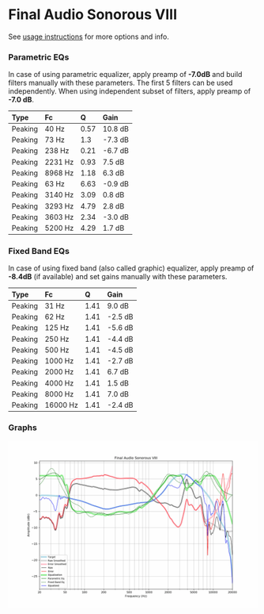 # Final Audio Sonorous VIII
See [usage instructions](https://github.com/jaakkopasanen/AutoEq#usage) for more options and info.

### Parametric EQs
In case of using parametric equalizer, apply preamp of **-7.0dB** and build filters manually
with these parameters. The first 5 filters can be used independently.
When using independent subset of filters, apply preamp of **-7.0 dB**.

| Type    | Fc      |    Q | Gain    |
|:--------|:--------|:-----|:--------|
| Peaking | 40 Hz   | 0.57 | 10.8 dB |
| Peaking | 73 Hz   | 1.3  | -7.3 dB |
| Peaking | 238 Hz  | 0.21 | -6.7 dB |
| Peaking | 2231 Hz | 0.93 | 7.5 dB  |
| Peaking | 8968 Hz | 1.18 | 6.3 dB  |
| Peaking | 63 Hz   | 6.63 | -0.9 dB |
| Peaking | 3140 Hz | 3.09 | 0.8 dB  |
| Peaking | 3293 Hz | 4.79 | 2.8 dB  |
| Peaking | 3603 Hz | 2.34 | -3.0 dB |
| Peaking | 5200 Hz | 4.29 | 1.7 dB  |

### Fixed Band EQs
In case of using fixed band (also called graphic) equalizer, apply preamp of **-8.4dB**
(if available) and set gains manually with these parameters.

| Type    | Fc       |    Q | Gain    |
|:--------|:---------|:-----|:--------|
| Peaking | 31 Hz    | 1.41 | 9.0 dB  |
| Peaking | 62 Hz    | 1.41 | -2.5 dB |
| Peaking | 125 Hz   | 1.41 | -5.6 dB |
| Peaking | 250 Hz   | 1.41 | -4.4 dB |
| Peaking | 500 Hz   | 1.41 | -4.5 dB |
| Peaking | 1000 Hz  | 1.41 | -2.7 dB |
| Peaking | 2000 Hz  | 1.41 | 6.7 dB  |
| Peaking | 4000 Hz  | 1.41 | 1.5 dB  |
| Peaking | 8000 Hz  | 1.41 | 7.0 dB  |
| Peaking | 16000 Hz | 1.41 | -2.4 dB |

### Graphs
![](./Final%20Audio%20Sonorous%20VIII.png)